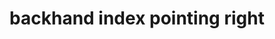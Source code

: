 ---
layout: people&body
title: backhand index pointing right
emoji: backhand_index_pointing_right
permalink: 👉.html
image: assets/img/3moji/backhand_index_pointing_right.png
---